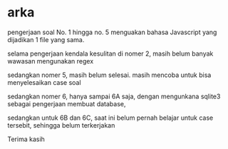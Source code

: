 # arka

pengerjaan soal No. 1 hingga no. 5
menguakan bahasa Javascript
yang dijadikan 1 file yang sama.

selama pengerjaan
kendala kesulitan di nomer 2, masih belum banyak wawasan mengunakan regex

sedangkan nomer 5, masih belum selesai. masih mencoba untuk bisa menyelesaikan case soal


sedangkan nomer 6,
hanya sampai 6A saja,
dengan mengunkana sqlite3 sebagai pengerjaan membuat database,

sedangkan untuk 6B dan 6C,
saat ini belum pernah belajar untuk case tersebit, sehingga belum terkerjakan


Terima kasih
